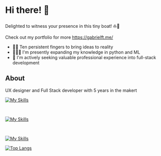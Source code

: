 <h1> Hi there! 👋 </h1>  

Delighted to witness your presence in this tiny boat! ⛵️🌊

Check out my portfolio for more https://gabrielft.me/

<ul>
  <li><span>🙌💡 </span> Ten persistent fingers to bring ideas to reality</li>
  <li><span>🧑🏻‍💻 </span> I'm presently expanding my knowledge in python and ML</li>
  <li><span>💼 </span> I'm actively seeking valuable professional experience into full-stack development</li>
</ul>

## About
<p> UX designer and Full Stack developer with 5 years in the makert</p>


[![My Skills](https://skillicons.dev/icons?i=js,ts,html,css,react,git)](https://skillicons.dev)

</br>

[![My Skills](https://skillicons.dev/icons?i=linux,raspberrypi,blender,arduino&theme=light)](https://skillicons.dev)

</br>

[![My Skills](https://skillicons.dev/icons?i=nodejs,py,mysql,nestjs,postgres,docker&theme=light)](https://skillicons.dev)





[![Top Langs](https://github-readme-stats.vercel.app/api/top-langs/?username=Gabrielft-me&layout=compact)](https://github.com/GabrielFagundst/github-readme-stats)

